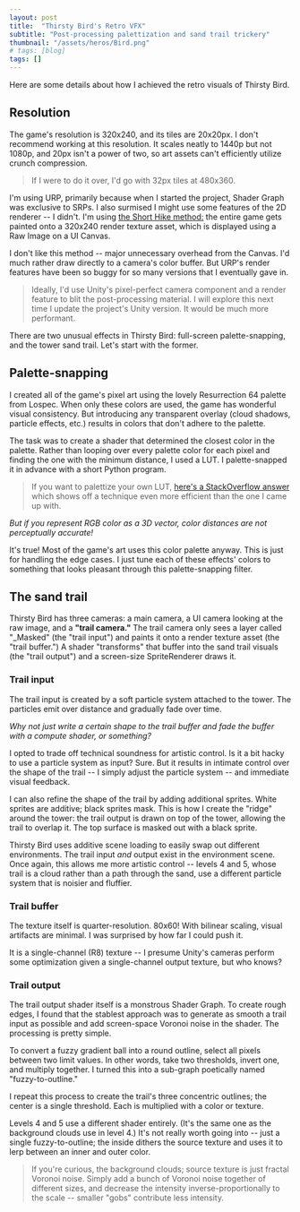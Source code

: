 ```yaml
---
layout: post
title:  "Thirsty Bird's Retro VFX"
subtitle: "Post-processing palettization and sand trail trickery"
thumbnail: "/assets/heros/Bird.png"
# tags: [blog]
tags: []
---
```

Here are some details about how I achieved the retro visuals of Thirsty Bird.

## Resolution

The game's resolution is 320x240, and its tiles are 20x20px. I don't recommend working at this resolution. It scales neatly to 1440p but not 1080p, and 20px isn't a power of two, so art assets can't efficiently utilize crunch compression.

> If I were to do it over, I'd go with 32px tiles at 480x360.

I'm using URP, primarily because when I started the project, Shader Graph was exclusive to SRPs. I also surmised I might use some features of the 2D renderer -- I didn't. I'm using [the Short Hike method:]() the entire game gets painted onto a 320x240 render texture asset, which is displayed using a Raw Image on a UI Canvas. 

I don't like this method -- major unnecessary overhead from the Canvas. I'd much rather draw directly to a camera's color buffer. But URP's render features have been so buggy for so many versions that I eventually gave in.

> Ideally, I'd use Unity's pixel-perfect camera component and a render feature to blit the post-processing material. I will explore this next time I update the project's Unity version. It would be much more performant.

There are two unusual effects in Thirsty Bird: full-screen palette-snapping, and the tower sand trail. Let's start with the former.

## Palette-snapping

I created all of the game's pixel art using the lovely Resurrection 64 palette from Lospec. When only these colors are used, the game has wonderful visual consistency. But introducing any transparent overlay (cloud shadows, particle effects, etc.) results in colors that don't adhere to the palette.

The task was to create a shader that determined the closest color in the palette. Rather than looping over every palette color for each pixel and finding the one with the minimum distance, I used a LUT. I palette-snapped it in advance with a short Python program. 

> If you want to palettize your own LUT, [here's a StackOverflow answer]() which shows off a technique even more efficient than the one I came up with.

_But if you represent RGB color as a 3D vector, color distances are not perceptually accurate!_

It's true! Most of the game's art uses this color palette anyway. This is just for handling the edge cases. I just tune each of these effects' colors to something that looks pleasant through this palette-snapping filter.

## The sand trail

Thirsty Bird has three cameras: a main camera, a UI camera looking at the raw image, and a **"trail camera."** The trail camera only sees a layer called "_Masked" (the "trail input") and paints it onto a render texture asset (the "trail buffer.") A shader "transforms" that buffer into the sand trail visuals (the "trail output") and a screen-size SpriteRenderer draws it.

### Trail input

The trail input is created by a soft particle system attached to the tower. The particles emit over distance and gradually fade over time.

_Why not just write a certain shape to the trail buffer and fade the buffer with a compute shader, or something?_

I opted to trade off technical soundness for artistic control. Is it a bit hacky to use a particle system as input? Sure. But it results in intimate control over the shape of the trail -- I simply adjust the particle system -- and immediate visual feedback. 

I can also refine the shape of the trail by adding additional sprites. White sprites are additive; black sprites mask. This is how I create the "ridge" around the tower: the trail output is drawn on top of the tower, allowing the trail to overlap it. The top surface is masked out with a black sprite.

Thirsty Bird uses additive scene loading to easily swap out different environments. The trail input _and_ output exist in the environment scene. Once again, this allows me more artistic control -- levels 4 and 5, whose trail is a cloud rather than a path through the sand, use a different particle system that is noisier and fluffier.

### Trail buffer

The texture itself is quarter-resolution. 80x60! With bilinear scaling, visual artifacts are minimal. I was surprised by how far I could push it.

It is a single-channel (R8) texture -- I presume Unity's cameras perform some optimization given a single-channel output texture, but who knows?

### Trail output

The trail output shader itself is a monstrous Shader Graph. To create rough edges, I found that the stablest approach was to generate as smooth a trail input as possible and add screen-space Voronoi noise in the shader. The processing is pretty simple.

To convert a fuzzy gradient ball into a round outline, select all pixels between two limit values. In other words, take two thresholds, invert one, and multiply together. I turned this into a sub-graph poetically named "fuzzy-to-outline."

I repeat this process to create the trail's three concentric outlines; the center is a single threshold. Each is multiplied with a color or texture.

Levels 4 and 5 use a different shader entirely. (It's the same one as the background clouds use in level 4.) It's not really worth going into -- just a single fuzzy-to-outline; the inside dithers the source texture and uses it to lerp between an inner and outer color.

> If you're curious, the background clouds; source texture is just fractal Voronoi noise. Simply add a bunch of Voronoi noise together of different sizes, and decrease the intensity inverse-proportionally to the scale -- smaller "gobs" contribute less intensity.
